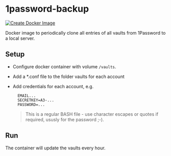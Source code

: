 # 1password-backup
[![Create Docker Image](https://github.com/haeberli/1password-backup/actions/workflows/docker-image.yml/badge.svg)](https://github.com/haeberli/1password-backup/actions/workflows/docker-image.yml)

Docker image to periodically clone all entries of all vaults from 1Password to a local server.

## Setup
* Configure docker container with volume `/vaults`.
* Add a *.conf file to the folder vaults for each account
* Add credentials for each account, e.g.

        EMAIL...
        SECRETKEY=A3-...
        PASSWORD=...
    > This is a regular BASH file - use character escapes or quotes if required, ususly for the password ;-).
  
## Run
The container will update the vaults every hour.
